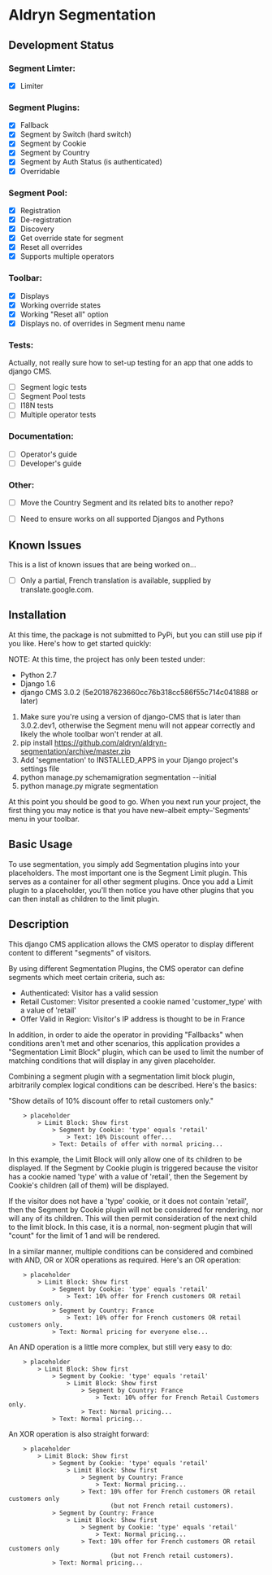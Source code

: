 Aldryn Segmentation
===================

Development Status
------------------

### Segment Limter:
- [x] Limiter

### Segment Plugins:
- [x] Fallback
- [x] Segment by Switch (hard switch)
- [x] Segment by Cookie
- [x] Segment by Country
- [x] Segment by Auth Status (is authenticated)
- [x] Overridable

### Segment Pool:
- [x] Registration
- [x] De-registration
- [x] Discovery
- [x] Get override state for segment
- [x] Reset all overrides
- [x] Supports multiple operators

### Toolbar:
- [x] Displays
- [x] Working override states
- [x] Working "Reset all" option
- [x] Displays no. of overrides in Segment menu name

### Tests:

Actually, not really sure how to set-up testing for an app that one adds to
django CMS.

- [ ] Segment logic tests
- [ ] Segment Pool tests
- [ ] I18N tests
- [ ] Multiple operator tests

### Documentation:
- [ ] Operator's guide
- [ ] Developer's guide

### Other:
- [ ] Move the Country Segment and its related bits to another repo?
- [ ] Need to ensure works on all supported Djangos and Pythons


Known Issues
------------

This is a list of known issues that are being worked on...

- [ ] Only a partial, French translation is available, supplied by
      translate.google.com.


Installation
------------

At this time, the package is not submitted to PyPi, but you can still use pip
if you like. Here's how to get started quickly:

NOTE: At this time, the project has only been tested under:
- Python 2.7
- Django 1.6
- django CMS 3.0.2 (5e20187623660cc76b318cc586f55c714c041888 or later)

1. Make sure you're using a version of django-CMS that is later than
   3.0.2.dev1, otherwise the Segment menu will not appear correctly and likely
   the whole toolbar won't render at all.
1. pip install https://github.com/aldryn/aldryn-segmentation/archive/master.zip
1. Add 'segmentation' to INSTALLED_APPS in your Django project's settings file
1. python manage.py schemamigration segmentation --initial
1. python manage.py migrate segmentation

At this point you should be good to go. When you next run your project, the
first thing you may notice is that you have new–albeit empty–'Segments' menu
in your toolbar.


Basic Usage
-----------

To use segmentation, you simply add Segmentation plugins into your
placeholders. The most important one is the Segment Limit plugin. This serves
as a container for all other segment plugins. Once you add a Limit plugin to a
placeholder, you'll then notice you have other plugins that you can then
install as children to the limit plugin.


Description
-----------

This django CMS application allows the CMS operator to display different
content to different "segments" of visitors.

By using different Segmentation Plugins, the CMS operator can define segments
which meet certain criteria, such as:

* Authenticated: Visitor has a valid session
* Retail Customer: Visitor presented a cookie named 'customer_type' with a
  value of 'retail'
* Offer Valid in Region: Visitor's IP address is thought to be in France

In addition, in order to aide the operator in providing "Fallbacks" when
conditions aren't met and other scenarios, this application provides a
"Segmentation Limit Block" plugin, which can be used to limit the number of
matching conditions that will display in any given placeholder.

Combining a segment plugin with a segmentation limit block plugin, arbitrarily
complex logical conditions can be described. Here's the basics:

"Show details of 10% discount offer to retail customers only."

````
	> placeholder
		> Limit Block: Show first
			> Segment by Cookie: 'type' equals 'retail'
				> Text: 10% Discount offer...
			> Text: Details of offer with normal pricing...
````

In this example, the Limit Block will only allow one of its children to be
displayed. If the Segment by Cookie plugin is triggered because the visitor
has a cookie named 'type' with a value of 'retail', then the Segement by
Cookie's children (all of them) will be displayed.

If the visitor does not have a 'type' cookie, or it does not contain 'retail',
then the Segment by Cookie plugin will not be considered for rendering, nor
will any of its children. This will then permit consideration of the next
child to the limit block. In this case, it is a normal, non-segment plugin
that will "count" for the limit of 1 and will be rendered.

In a similar manner, multiple conditions can be considered and combined with
AND, OR or XOR operations as required. Here's an OR operation:

````
	> placeholder
		> Limit Block: Show first
			> Segment by Cookie: 'type' equals 'retail'
				> Text: 10% offer for French customers OR retail customers only.
			> Segment by Country: France
				> Text: 10% offer for French customers OR retail customers only.
			> Text: Normal pricing for everyone else...
````

An AND operation is a little more complex, but still very easy to do:

````
	> placeholder
		> Limit Block: Show first
			> Segment by Cookie: 'type' equals 'retail'
				> Limit Block: Show first
					> Segment by Country: France
						> Text: 10% offer for French Retail Customers only.
					> Text: Normal pricing...
			> Text: Normal pricing...
````

An XOR operation is also straight forward:

````
	> placeholder
		> Limit Block: Show first
			> Segment by Cookie: 'type' equals 'retail'
				> Limit Block: Show first
					> Segment by Country: France
						> Text: Normal pricing...
					> Text: 10% offer for French customers OR retail customers only
					        (but not French retail customers).
			> Segment by Country: France
				> Limit Block: Show first
					> Segment by Cookie: 'type' equals 'retail'
						> Text: Normal pricing...
					> Text: 10% offer for French customers OR retail customers only
					        (but not French retail customers).
			> Text: Normal pricing...
````
